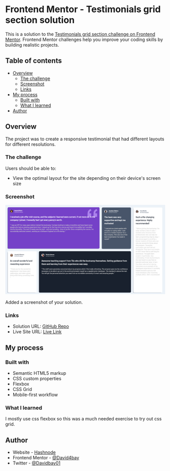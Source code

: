 # Frontend Mentor - Testimonials grid section solution

This is a solution to the [Testimonials grid section challenge on Frontend Mentor](https://www.frontendmentor.io/challenges/testimonials-grid-section-Nnw6J7Un7). Frontend Mentor challenges help you improve your coding skills by building realistic projects. 

## Table of contents

- [Overview](#overview)
  - [The challenge](#the-challenge)
  - [Screenshot](#screenshot)
  - [Links](#links)
- [My process](#my-process)
  - [Built with](#built-with)
  - [What I learned](#what-i-learned)
- [Author](#author)


## Overview

The project was to create a responsive testimonial that had different layouts for different resolutions.

### The challenge

Users should be able to:

- View the optimal layout for the site depending on their device's screen size

### Screenshot

![Desktop Screenshot](./screenshot/Testimonials%20Desktop%20Screenshot.PNG)

Added a screenshot of your solution.

### Links

- Solution URL: [GitHub Repo](https://github.com/David4bay/Testimonial-Grid)
- Live Site URL: [Live Link](https://stellar-lamington-03fc82.netlify.app/)

## My process

### Built with

- Semantic HTML5 markup
- CSS custom properties
- Flexbox
- CSS Grid
- Mobile-first workflow

### What I learned

I mostly use css flexbox so this was a much needed exercise to try out css grid.

## Author

- Website - [Hashnode](https://davidbay.hashnode.dev)
- Frontend Mentor - [@David4bay](https://www.frontendmentor.io/profile/David4bay)
- Twitter - [@Davidbay01](https://www.twitter.com/davidbay01)